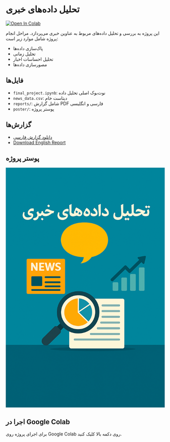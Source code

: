 # تحلیل داده‌های خبری

[![Open In Colab](https://colab.research.google.com/assets/colab-badge.svg)](https://colab.research.google.com/github/pooriazohrabii/Pooria-/blob/main/final_project.ipynb)

این پروژه به بررسی و تحلیل داده‌های مربوط به عناوین خبری می‌پردازد. مراحل انجام پروژه شامل موارد زیر است:

- پاک‌سازی داده‌ها
- تحلیل زمانی
- تحلیل احساسات اخبار
- مصورسازی داده‌ها

## فایل‌ها

- `final_project.ipynb`: نوت‌بوک اصلی تحلیل داده
- `news_data.csv`: دیتاست خام
- `reports/`: شامل گزارش PDF فارسی و انگلیسی
- `poster/`: پوستر پروژه

## گزارش‌ها

- [دانلود گزارش فارسی](reports/گزارش_نهایی_فارسی.pdf)
- [Download English Report](reports/Final_Report_EN.pdf)

## پوستر پروژه

![پوستر](Poster.png)

## اجرا در Google Colab

برای اجرای پروژه روی Google Colab روی دکمه بالا کلیک کنید.

